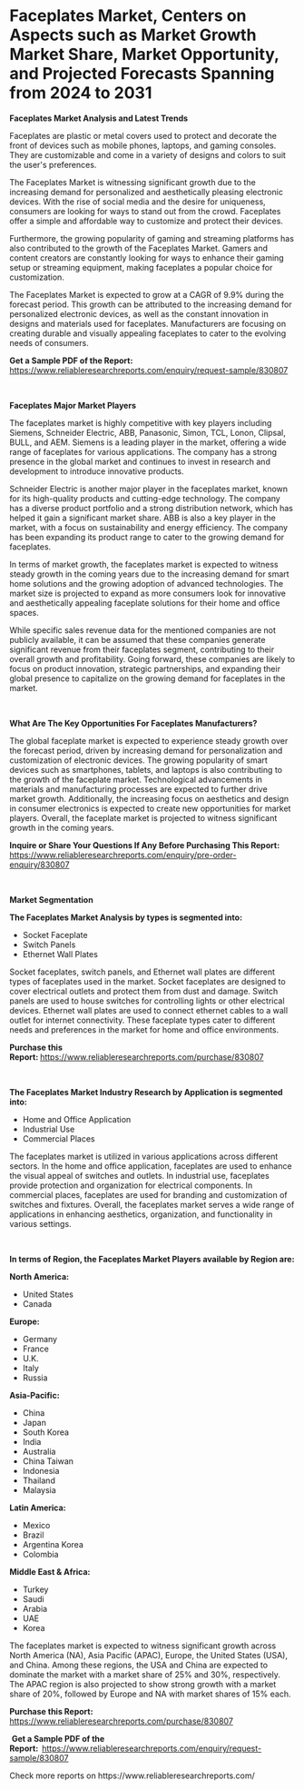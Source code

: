 <p><h1>Faceplates Market, Centers on Aspects such as Market Growth Market Share, Market Opportunity, and Projected Forecasts Spanning from 2024 to 2031</h1></p><p><strong>Faceplates Market Analysis and Latest Trends</strong></p>
<p><p>Faceplates are plastic or metal covers used to protect and decorate the front of devices such as mobile phones, laptops, and gaming consoles. They are customizable and come in a variety of designs and colors to suit the user's preferences.</p><p>The Faceplates Market is witnessing significant growth due to the increasing demand for personalized and aesthetically pleasing electronic devices. With the rise of social media and the desire for uniqueness, consumers are looking for ways to stand out from the crowd. Faceplates offer a simple and affordable way to customize and protect their devices.</p><p>Furthermore, the growing popularity of gaming and streaming platforms has also contributed to the growth of the Faceplates Market. Gamers and content creators are constantly looking for ways to enhance their gaming setup or streaming equipment, making faceplates a popular choice for customization.</p><p>The Faceplates Market is expected to grow at a CAGR of 9.9% during the forecast period. This growth can be attributed to the increasing demand for personalized electronic devices, as well as the constant innovation in designs and materials used for faceplates. Manufacturers are focusing on creating durable and visually appealing faceplates to cater to the evolving needs of consumers.</p></p>
<p><strong>Get a Sample PDF of the Report:&nbsp;</strong> <a href="https://www.reliableresearchreports.com/enquiry/request-sample/830807">https://www.reliableresearchreports.com/enquiry/request-sample/830807</a></p>
<p>&nbsp;</p>
<p><strong>Faceplates Major Market Players</strong></p>
<p><p>The faceplates market is highly competitive with key players including Siemens, Schneider Electric, ABB, Panasonic, Simon, TCL, Lonon, Clipsal, BULL, and AEM. Siemens is a leading player in the market, offering a wide range of faceplates for various applications. The company has a strong presence in the global market and continues to invest in research and development to introduce innovative products.</p><p>Schneider Electric is another major player in the faceplates market, known for its high-quality products and cutting-edge technology. The company has a diverse product portfolio and a strong distribution network, which has helped it gain a significant market share. ABB is also a key player in the market, with a focus on sustainability and energy efficiency. The company has been expanding its product range to cater to the growing demand for faceplates.</p><p>In terms of market growth, the faceplates market is expected to witness steady growth in the coming years due to the increasing demand for smart home solutions and the growing adoption of advanced technologies. The market size is projected to expand as more consumers look for innovative and aesthetically appealing faceplate solutions for their home and office spaces.</p><p>While specific sales revenue data for the mentioned companies are not publicly available, it can be assumed that these companies generate significant revenue from their faceplates segment, contributing to their overall growth and profitability. Going forward, these companies are likely to focus on product innovation, strategic partnerships, and expanding their global presence to capitalize on the growing demand for faceplates in the market.</p></p>
<p>&nbsp;</p>
<p><strong>What Are The Key Opportunities For Faceplates Manufacturers?</strong></p>
<p><p>The global faceplate market is expected to experience steady growth over the forecast period, driven by increasing demand for personalization and customization of electronic devices. The growing popularity of smart devices such as smartphones, tablets, and laptops is also contributing to the growth of the faceplate market. Technological advancements in materials and manufacturing processes are expected to further drive market growth. Additionally, the increasing focus on aesthetics and design in consumer electronics is expected to create new opportunities for market players. Overall, the faceplate market is projected to witness significant growth in the coming years.</p></p>
<p><strong>Inquire or Share Your Questions If Any Before Purchasing This Report:</strong> <a href="https://www.reliableresearchreports.com/enquiry/pre-order-enquiry/830807">https://www.reliableresearchreports.com/enquiry/pre-order-enquiry/830807</a></p>
<p>&nbsp;</p>
<p><strong>Market Segmentation</strong></p>
<p><strong>The Faceplates Market Analysis by types is segmented into:</strong></p>
<p><ul><li>Socket Faceplate</li><li>Switch Panels</li><li>Ethernet Wall Plates</li></ul></p>
<p><p>Socket faceplates, switch panels, and Ethernet wall plates are different types of faceplates used in the market. Socket faceplates are designed to cover electrical outlets and protect them from dust and damage. Switch panels are used to house switches for controlling lights or other electrical devices. Ethernet wall plates are used to connect ethernet cables to a wall outlet for internet connectivity. These faceplate types cater to different needs and preferences in the market for home and office environments.</p></p>
<p><strong>Purchase this Report:&nbsp;</strong><a href="https://www.reliableresearchreports.com/purchase/830807">https://www.reliableresearchreports.com/purchase/830807</a></p>
<p>&nbsp;</p>
<p><strong>The Faceplates Market Industry Research by Application is segmented into:</strong></p>
<p><ul><li>Home and Office Application</li><li>Industrial Use</li><li>Commercial Places</li></ul></p>
<p><p>The faceplates market is utilized in various applications across different sectors. In the home and office application, faceplates are used to enhance the visual appeal of switches and outlets. In industrial use, faceplates provide protection and organization for electrical components. In commercial places, faceplates are used for branding and customization of switches and fixtures. Overall, the faceplates market serves a wide range of applications in enhancing aesthetics, organization, and functionality in various settings.</p></p>
<p>&nbsp;</p>
<p><strong>In terms of Region, the Faceplates Market Players available by Region are:</strong></p>
<p>
    <p> <strong> North America: </strong>
        <ul>
            <li>United States</li>
            <li>Canada</li>
        </ul>
        </p> 
    <p> <strong> Europe: </strong>
        <ul>
            <li>Germany</li>
            <li>France</li>
            <li>U.K.</li>
            <li>Italy</li>
            <li>Russia</li>
        </ul>
        </p> 
    <p> <strong> Asia-Pacific: </strong>
        <ul>
            <li>China</li>
            <li>Japan</li>
            <li>South Korea</li>
            <li>India</li>
            <li>Australia</li>
            <li>China Taiwan</li>
            <li>Indonesia</li>
            <li>Thailand</li>
            <li>Malaysia</li>
        </ul>
        </p> 
    <p> <strong> Latin America: </strong>
        <ul>
            <li>Mexico</li>
            <li>Brazil</li>
            <li>Argentina Korea</li>
            <li>Colombia</li>
        </ul>
        </p> 
    <p> <strong> Middle East & Africa: </strong>
        <ul>
            <li>Turkey</li>
            <li>Saudi</li>
            <li>Arabia</li>
            <li>UAE</li>
            <li>Korea</li>
        </ul>
    </p>
    </p>
<p><p>The faceplates market is expected to witness significant growth across North America (NA), Asia Pacific (APAC), Europe, the United States (USA), and China. Among these regions, the USA and China are expected to dominate the market with a market share of 25% and 30%, respectively. The APAC region is also projected to show strong growth with a market share of 20%, followed by Europe and NA with market shares of 15% each.</p></p>
<p><strong>Purchase this Report: </strong><a href="https://www.reliableresearchreports.com/purchase/830807">https://www.reliableresearchreports.com/purchase/830807</a></p>
<p>&nbsp;<strong>Get a Sample PDF of the Report:&nbsp;&nbsp;</strong><a href="https://www.reliableresearchreports.com/enquiry/request-sample/830807">https://www.reliableresearchreports.com/enquiry/request-sample/830807</a></p>
<p><strong></strong></p>
<p>Check more reports on https://www.reliableresearchreports.com/</p>